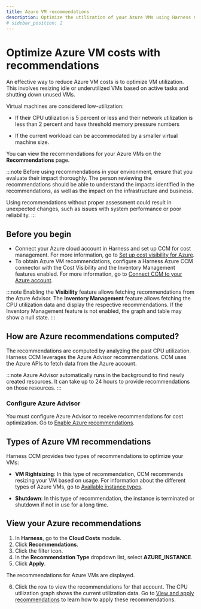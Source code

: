 ```yaml
---
title: Azure VM recommendations
description: Optimize the utilization of your Azure VMs using Harness CCM recommendations.
# sidebar_position: 2
---
```


# Optimize Azure VM costs with recommendations

An effective way to reduce Azure VM costs is to optimize VM utilization. This involves resizing idle or underutilized VMs based on active tasks and shutting down unused VMs.

Virtual machines are considered low-utilization:

* If their CPU utilization is 5 percent or less and their network utilization is less than 2 percent and have threshold memory pressure numbers

* If the current workload can be accommodated by a smaller virtual machine size.

You can view the recommendations for your Azure VMs on the **Recommendations** page. 

:::note
Before using recommendations in your environment, ensure that you evaluate their impact thoroughly. The person reviewing the recommendations should be able to understand the impacts identified in the recommendations, as well as the impact on the infrastructure and business.

Using recommendations without proper assessment could result in unexpected changes, such as issues with system performance or poor reliability.
:::

## Before you begin

* Connect your Azure cloud account in Harness and set up CCM for cost management. For more information, go to [Set up cost visibility for Azure](../../2-getting-started-ccm/4-set-up-cloud-cost-management/set-up-cost-visibility-for-azure.md).
* To obtain Azure VM recommendations, configure a Harness Azure CCM connector with the Cost Visibility and the Inventory Management features enabled. For more information, go to [Connect CCM to your Azure account](../../2-getting-started-ccm/4-set-up-cloud-cost-management/set-up-cost-visibility-for-azure.md#connect-ccm-to-your-azure-account).
  
:::note
Enabling the **Visibility** feature allows fetching recommendations from the Azure Advisor. The **Inventory Management** feature allows fetching the CPU utilization data and display the respective recommendations. If the Inventory Management feature is not enabled, the graph and table may show a null state.
:::

## How are Azure recommendations computed?

The recommendations are computed by analyzing the past CPU utilization. Harness CCM leverages the Azure Advisor recommendations. CCM uses the Azure APIs to fetch data from the Azure account.

:::note
Azure Advisor automatically runs in the background to find newly created resources. It can take up to 24 hours to provide recommendations on those resources.
:::

### Configure Azure Advisor

You must configure Azure Advisor to receive recommendations for cost optimization. Go to [Enable Azure recommendations](../../2-getting-started-ccm/4-set-up-cloud-cost-management/set-up-cost-visibility-for-azure.md).

## Types of Azure VM recommendations

Harness CCM provides two types of recommendations to optimize your VMs:

* **VM Rightsizing**: In this type of recommendation, CCM recommends resizing your VM based on usage. For information about the different types of Azure VMs, go to [Available instance types](https://learn.microsoft.com/en-us/azure/virtual-machines/sizes). 

* **Shutdown**: In this type of recommendation, the instance is terminated or shutdown if not in use for a long time.  
  
## View your Azure recommendations

1. In **Harness**, go to the **Cloud Costs** module.
2. Click **Recommendations**.
3. Click the filter icon.
4. In the **Recommendation Type** dropdown list, select **AZURE_INSTANCE**.
5. Click **Apply**. 

  The recommendations for Azure VMs are displayed. 

6. Click the row to view the recommendations for that account.  The CPU utilization graph shows the current utilization data. Go to [View and apply recommendations](https://developer.harness.io/docs/cloud-cost-management/use-cloud-cost-management/ccm-recommendations/home-recommendations#enable-azure-recommendations) to learn how to apply these recommendations.

